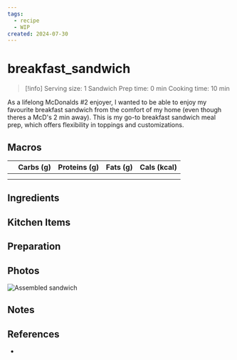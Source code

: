 ```yaml
---
tags:
  - recipe
  - WIP
created: 2024-07-30
---
```


# breakfast_sandwich

> [!info]
> Serving size: 1 Sandwich
> Prep time: 0 min
> Cooking time: 10 min

As a lifelong McDonalds #2 enjoyer, I wanted to be able to enjoy my favourite breakfast sandwich from the comfort of my home (even though theres a McD's 2 min away). This is my go-to breakfast sandwich meal prep, which offers flexibility in toppings and customizations.

## Macros

|  | Carbs (g) | Proteins (g) | Fats (g) | Cals (kcal) |
| --- | --- | --- | --- | --- |
|  |  |  |  |  |
|  |  |  |  |  |

## Ingredients

## Kitchen Items

## Preparation

## Photos

![Assembled sandwich](https://res.cloudinary.com/drwjkxxud/image/upload/v1721090284/breakfast_sandwich_ma4hyi.png)

## Notes

## References

- []()
